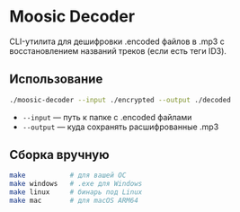 # Moosic Decoder

CLI-утилита для дешифровки .encoded файлов в .mp3 с восстановлением названий треков (если есть теги ID3).

## Использование

```bash
./moosic-decoder --input ./encrypted --output ./decoded
```

- `--input` — путь к папке с .encoded файлами
- `--output` — куда сохранять расшифрованные .mp3

## Сборка вручную

```bash
make           # для вашей ОС
make windows   # .exe для Windows
make linux     # бинарь под Linux
make mac       # для macOS ARM64
```
